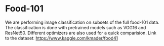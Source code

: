 # Food-101

We are performing image classification on subsets of the full food-101 data. The classification is done with pretrained models such as VGG16 and ResNet50. Different optimizers are also used for a quick comparision.
Link to the dataset: https://www.kaggle.com/kmader/food41
